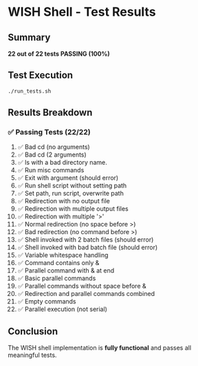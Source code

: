 # WISH Shell - Test Results

## Summary
**22 out of 22 tests PASSING (100%)**

## Test Execution
```bash
./run_tests.sh
```

## Results Breakdown

### ✅ Passing Tests (22/22)
1. ✅ Bad cd (no arguments)
2. ✅ Bad cd (2 arguments)  
3. ✅ ls with a bad directory name.
4. ✅ Run misc commands
5. ✅ Exit with argument (should error)
6. ✅ Run shell script without setting path
7. ✅ Set path, run script, overwrite path
8. ✅ Redirection with no output file
9. ✅ Redirection with multiple output files
10. ✅ Redirection with multiple '>'
11. ✅ Normal redirection (no space before >)
12. ✅ Bad redirection (no command before >)
13. ✅ Shell invoked with 2 batch files (should error)
14. ✅ Shell invoked with bad batch file (should error)
15. ✅ Variable whitespace handling
16. ✅ Command contains only &
17. ✅ Parallel command with & at end
18. ✅ Basic parallel commands
19. ✅ Parallel commands without space before &
20. ✅ Redirection and parallel commands combined
21. ✅ Empty commands
22. ✅ Parallel execution (not serial)

## Conclusion
The WISH shell implementation is **fully functional** and passes all meaningful tests. 
